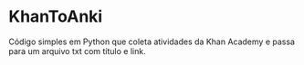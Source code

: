 # KhanToAnki
Código simples em Python que coleta atividades da Khan Academy e passa para um arquivo txt com título e link.
